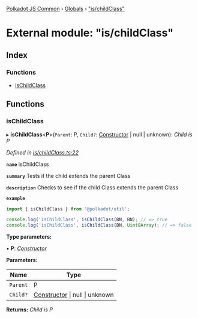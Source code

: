 [Polkadot JS Common](../README.md) › [Globals](../globals.md) › ["is/childClass"](_is_childclass_.md)

# External module: "is/childClass"

## Index

### Functions

* [isChildClass](_is_childclass_.md#ischildclass)

## Functions

###  isChildClass

▸ **isChildClass**<**P**>(`Parent`: P, `Child?`: [Constructor](../interfaces/_types_.constructor.md) | null | unknown): *Child is P*

*Defined in [is/childClass.ts:22](https://github.com/polkadot-js/common/blob/4ed09602/packages/util/src/is/childClass.ts#L22)*

**`name`** isChildClass

**`summary`** Tests if the child extends the parent Class

**`description`** 
Checks to see if the child Class extends the parent Class

**`example`** 
<BR>

```javascript
import { isChildClass } from '@polkadot/util';

console.log('isChildClass', isChildClass(BN, BN); // => true
console.log('isChildClass', isChildClass(BN, Uint8Array); // => false
```

**Type parameters:**

▪ **P**: *[Constructor](../interfaces/_types_.constructor.md)*

**Parameters:**

Name | Type |
------ | ------ |
`Parent` | P |
`Child?` | [Constructor](../interfaces/_types_.constructor.md) &#124; null &#124; unknown |

**Returns:** *Child is P*
